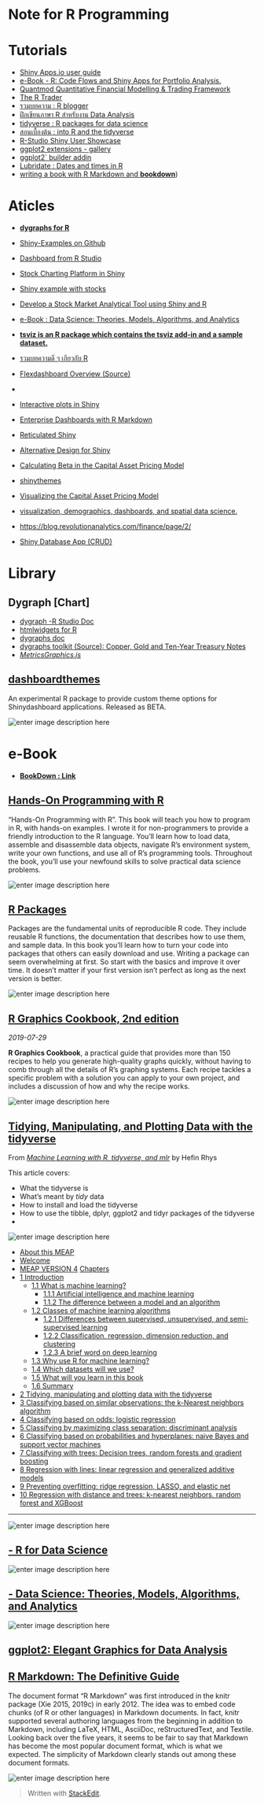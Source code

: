 Note for R Programming
====================

# Tutorials
- [Shiny Apps.io user guide](https://docs.rstudio.com/shinyapps.io/index.html)
- [ e-Book - R: Code Flows and Shiny Apps for Portfolio Analysis.](http://www.reproduciblefinance.com/start-here/)
- [Quantmod Quantitative Financial Modelling & Trading Framework](http://www.quantmod.com/)
- [The R Trader](http://www.thertrader.com/)
- [รวมบทความ : R blogger ](https://www.r-bloggers.com/)
- [ฝึกเขียนภาษา R สำหรับงาน Data Analysis](https://datarockie.com/2018/03/26/r-for-data-analysis/)
- [tidyverse : R packages for data science](https://www.tidyverse.org/)
- [สอนเบื้องต้น : into R and the tidyverse](https://moderndive.com/index.html)
- [R-Studio Shiny User Showcase](https://www.rstudio.com/products/shiny/shiny-user-showcase/)
- [ggplot2 extensions - gallery](http://www.ggplot2-exts.org/gallery/)
- [ggplot2`  builder addin]([https://github.com/dreamRs/esquisse](https://github.com/dreamRs/esquisse))
- [Lubridate : Dates and times in R](https://lubridate.tidyverse.org/articles/lubridate.html)
- [writing a book with R Markdown and **bookdown**](https://bookdown.org/yihui/bookdown/get-started.html))

# Aticles

- [**dygraphs for R**]()
- [Shiny-Examples on Github](https://github.com/rstudio/shiny-examples)
- [Dashboard from R Studio](http://rstudio.github.io/shinydashboard)
- [Stock Charting Platform in Shiny](http://manuge.com/stock-charting-platform-in-shiny/)
- [Shiny example with stocks](https://gist.github.com/wch/4026749)
- [Develop a Stock Market Analytical Tool using Shiny and R](https://medium.com/@sermal/how-to-develop-a-stock-market-analytical-tool-using-shiny-and-r-c2385e0d2f89)
- [e-Book : Data Science: Theories, Models, Algorithms, and Analytics](https://srdas.github.io/MLBook/index.html)
- [**tsviz is an R package which contains the tsviz add-in and a sample dataset.**](https://towardsdatascience.com/introducing-tsviz-interactive-time-series-visualization-in-r-studio-a96cde507a14)
- [รวมบทความดี ๆ เกียวกับ R](https://blog.methodsconsultants.com/)
- [Flexdashboard Overview (Source)](https://bookdown.org/csgillespie/shiny_components/#htmlwidget-and-value-boxes)
- [](https://rviews.rstudio.com/2018/09/20/shiny-r2d3/)

- [Interactive plots in Shiny](https://rviews.rstudio.com/2018/09/20/shiny-r2d3/)
- [Enterprise Dashboards with R Markdown](https://rviews.rstudio.com/2018/05/16/replacing-excel-reports-with-r-markdown-and-shiny/)
- [Reticulated Shiny](https://rviews.rstudio.com/2018/04/17/reticulated-shiny/)
- [Alternative Design for Shiny](https://rviews.rstudio.com/2018/03/13/alternative-design-for-shiny/)
- [Calculating Beta in the Capital Asset Pricing Model](https://rviews.rstudio.com/2018/02/08/capm-beta/)
- [shinythemes](http://shiny.rstudio.com/gallery/shiny-theme-selector.html)
- [Visualizing the Capital Asset Pricing Model](https://rviews.rstudio.com/2018/03/02/capm-and-visualization/)
- [visualization, demographics, dashboards, and spatial data science. ](https://walkerke.github.io/)
- https://blog.revolutionanalytics.com/finance/page/2/
- [Shiny Database App (CRUD)](https://ipub.com/shiny-crud-app/)


# Library

## Dygraph [Chart]
- [dygraph -R Studio Doc](https://rstudio.github.io/dygraphs)
- [htmlwidgets for R](https://www.htmlwidgets.org/index.html)
- [dygraphs doc](http://dygraphs.com/index.html)
- [dygraphs toolkit (Source): Copper, Gold and Ten-Year Treasury Notes](http://www.reproduciblefinance.com/drafts/2017-04-10-copper-gold-and-10-year-treasury-notes/)
- [_MetricsGraphics.js_](https://metricsgraphicsjs.org/examples.htm)

## [dashboardthemes](https://github.com/nik01010/dashboardthemes)
An experimental R package to provide custom theme options for Shinydashboard applications. Released as BETA.

![enter image description here](https://camo.githubusercontent.com/f85a2b9f7edc29ed132b8df992dc0bc960fd0045/68747470733a2f2f707265766965772e6962622e636f2f6d414b3933532f707572706c655f6772616469656e742e706e67)





# e-Book
- [**BookDown : Link**](https://bookdown.org/)

## [Hands-On Programming with R](https://rstudio-education.github.io/hopr/)

“Hands-On Programming with R”. This book will teach you how to program in R, with hands-on examples. I wrote it for non-programmers to provide a friendly introduction to the R language. You’ll learn how to load data, assemble and disassemble data objects, navigate R’s environment system, write your own functions, and use all of R’s programming tools. Throughout the book, you’ll use your newfound skills to solve practical data science problems.

![enter image description here](https://rstudio-education.github.io/hopr/cover.png)

## [R Packages](https://r-pkgs.org/)

Packages are the fundamental units of reproducible R code. They include reusable R functions, the documentation that describes how to use them, and sample data. In this book you’ll learn how to turn your code into packages that others can easily download and use. Writing a package can seem overwhelming at first. So start with the basics and improve it over time. It doesn’t matter if your first version isn’t perfect as long as the next version is better.

![enter image description here](https://d33wubrfki0l68.cloudfront.net/19c4a5cab01d9bcb1d2edeb63ce5ba0f21870e33/68feb/images/cover.png)


## [R Graphics Cookbook, 2nd edition](https://r-graphics.org/index.html)
_2019-07-29_

**R Graphics Cookbook**, a practical guide that provides more than 150 recipes to help you generate high-quality graphs quickly, without having to comb through all the details of R’s graphing systems. Each recipe tackles a specific problem with a solution you can apply to your own project, and includes a discussion of how and why the recipe works.

![enter image description here](https://r-graphics.org/cover.jpg)

## [Tidying, Manipulating, and Plotting Data with the tidyverse](https://freecontent.manning.com/tidying-manipulating-and-plotting-data-with-the-tidyverse/ "Tidying, Manipulating, and Plotting Data with the tidyverse")
From  _[Machine Learning with R, tidyverse, and mlr](https://www.manning.com/books/machine-learning-for-mortals-mere-and-otherwise?utm_source=freecontentcenter&utm_medium=website&utm_campaign=book_machinelearningformortals&utm_content=article_01)_  by Hefin Rhys

This article covers:
-   What the tidyverse is
-   What’s meant by  _tidy_  data
-   How to install and load the tidyverse
-   How to use the tibble, dplyr, ggplot2 and tidyr packages of the tidyverse
- 
![enter image description here](https://freecontent.manning.com/wp-content/uploads/machine-learning-with-r-tidy-and-mlr-240x300.jpg)

-   [About this MEAP](https://livebook.manning.com/book/machine-learning-with-r-tidyverse-and-mlr/about-this-meap/v-4)
-   [Welcome](https://livebook.manning.com/book/machine-learning-with-r-tidyverse-and-mlr/welcome/v-4)
-   [MEAP VERSION 4](https://livebook.manning.com/book/machine-learning-with-r-tidyverse-and-mlr/meap-version-4/v-4)
[Chapters](https://livebook.manning.com/book/machine-learning-for-mortals-mere-and-otherwise/chapter-1/v-4/)
-   [1 Introduction](https://livebook.manning.com/book/machine-learning-with-r-tidyverse-and-mlr/chapter-1/v-4)
    -   [1.1 What is machine learning?](https://livebook.manning.com/book/machine-learning-with-r-tidyverse-and-mlr/chapter-1/v-4/12)
        -   [1.1.1 Artificial intelligence and machine learning](https://livebook.manning.com/book/machine-learning-with-r-tidyverse-and-mlr/chapter-1/v-4/20)
        -   [1.1.2 The difference between a model and an algorithm](https://livebook.manning.com/book/machine-learning-with-r-tidyverse-and-mlr/chapter-1/v-4/32)
    -   [1.2 Classes of machine learning algorithms](https://livebook.manning.com/book/machine-learning-with-r-tidyverse-and-mlr/chapter-1/v-4/43)
        -   [1.2.1 Differences between supervised, unsupervised, and semi-supervised learning](https://livebook.manning.com/book/machine-learning-with-r-tidyverse-and-mlr/chapter-1/v-4/55)
        -   [1.2.2 Classification, regression, dimension reduction, and clustering](https://livebook.manning.com/book/machine-learning-with-r-tidyverse-and-mlr/chapter-1/v-4/68)
        -   [1.2.3 A brief word on deep learning](https://livebook.manning.com/book/machine-learning-with-r-tidyverse-and-mlr/chapter-1/v-4/82)
    -   [1.3 Why use R for machine learning?](https://livebook.manning.com/book/machine-learning-with-r-tidyverse-and-mlr/chapter-1/v-4/97)
    -   [1.4 Which datasets will we use?](https://livebook.manning.com/book/machine-learning-with-r-tidyverse-and-mlr/chapter-1/v-4/102)
    -   [1.5 What will you learn in this book](https://livebook.manning.com/book/machine-learning-with-r-tidyverse-and-mlr/chapter-1/v-4/107)
    -   [1.6 Summary](https://livebook.manning.com/book/machine-learning-with-r-tidyverse-and-mlr/chapter-1/v-4/115)
-   [2 Tidying, manipulating and plotting data with the tidyverse](https://livebook.manning.com/book/machine-learning-with-r-tidyverse-and-mlr/chapter-2/v-4)
-   [3 Classifying based on similar observations: the k-Nearest neighbors algorithm](https://livebook.manning.com/book/machine-learning-with-r-tidyverse-and-mlr/chapter-3/v-4)
-   [4 Classifying based on odds: logistic regression](https://livebook.manning.com/book/machine-learning-with-r-tidyverse-and-mlr/chapter-4/v-4)
-   [5 Classifying by maximizing class separation: discriminant analysis](https://livebook.manning.com/book/machine-learning-with-r-tidyverse-and-mlr/chapter-5/v-4)
-   [6 Classifying based on probabilities and hyperplanes: naive Bayes and support vector machines](https://livebook.manning.com/book/machine-learning-with-r-tidyverse-and-mlr/chapter-6/v-4)
-   [7 Classifying with trees: Decision trees, random forests and gradient boosting](https://livebook.manning.com/book/machine-learning-with-r-tidyverse-and-mlr/chapter-7/v-4)
-   [8 Regression with lines: linear regression and generalized additive models](https://livebook.manning.com/book/machine-learning-with-r-tidyverse-and-mlr/chapter-8/v-4)
-   [9 Preventing overfitting: ridge regression, LASSO, and elastic net](https://livebook.manning.com/book/machine-learning-with-r-tidyverse-and-mlr/chapter-9/v-4)
-   [10 Regression with distance and trees: k-nearest neighbors, random forest and XGBoost](https://livebook.manning.com/book/machine-learning-with-r-tidyverse-and-mlr/chapter-10/v-4)
---

![enter image description here](https://images-na.ssl-images-amazon.com/images/I/51768fI7L3L._SX331_BO1,204,203,200_.jpg)
## [- R for Data Science](https://r4ds.had.co.nz/index.html)




![enter image description here](https://srdas.github.io/MLBook/DSTMAA_images/EvolutionDataScientist.png)

## [- Data Science: Theories, Models, Algorithms, and Analytics](https://srdas.github.io/MLBook/)

![enter image description here](https://ih1.redbubble.net/image.543334398.1461/sticker,220x200-bg,ffffff-pad,220x200,ffffff.jpg)

## [ggplot2: Elegant Graphics for Data Analysis](https://ggplot2-book.org/)


## [R Markdown: The Definitive Guide](https://bookdown.org/yihui/rmarkdown/)

The document format “R Markdown” was first introduced in the knitr package (Xie 2015, 2019c) in early 2012. The idea was to embed code chunks (of R or other languages) in Markdown documents. In fact, knitr supported several authoring languages from the beginning in addition to Markdown, including LaTeX, HTML, AsciiDoc, reStructuredText, and Textile. Looking back over the five years, it seems to be fair to say that Markdown has become the most popular document format, which is what we expected. The simplicity of Markdown clearly stands out among these document formats.

![enter image description here](https://bookdown.org/yihui/rmarkdown/images/cover.png)



> Written with [StackEdit](https://stackedit.io/).
<!--stackedit_data:
eyJoaXN0b3J5IjpbLTg5NjQwMzgzMCw3NTcyMDEzNzAsLTEyND
UzNjYyMzAsLTEwNDk3MTAxMTgsLTI0OTAxNTYsLTE0NzI0MjU1
MzUsMTg5OTA5MDIyNiw2MzI2ODMyNTgsLTcxMjI2MDQ1OCwyMT
Q1NDMyMjY5LC0zNTI5MjIwMzIsNDA5NzEyMCwtMjA1MDYwOTUz
LC04MzczODI4OTksMTM3OTAwMTYyMiwtMjI0MjAzOTU1LC0zND
MwNjU0MDcsLTU2MTk3MjkxNiwtMTA2MTI2MjExMCwtMjEwMzQ1
ODY0Nl19
-->